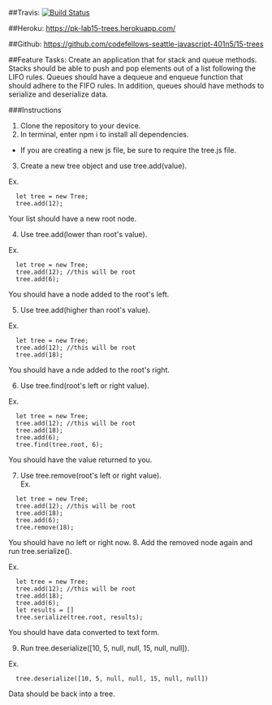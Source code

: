 ##Travis: 
[![Build Status](https://travis-ci.com/pdkim/15-trees.svg?branch=pk15)](https://travis-ci.com/pdkim/15-trees)

##Heroku: 
https://pk-lab15-trees.herokuapp.com/

##Github:
https://github.com/codefellows-seattle-javascript-401n5/15-trees

##Feature Tasks:
 Create an application that for stack and queue methods. Stacks should be able to push and pop elements out of a list following the LIFO rules. Queues should have a dequeue and enqueue function that should adhere to the FIFO rules. In addition, queues should have methods to serialize and deserialize data.

###Instructions

1. Clone the repository to your device.
2. In terminal, enter npm i to install all dependencies.
  - If you are creating a new js file, be sure to require the tree.js file.
3. Create a new tree object and use tree.add(value). 

Ex.
```
  let tree = new Tree;
  tree.add(12);
````
Your list should have a new root node.

4. Use tree.add(lower than root's value).  

Ex.
```
  let tree = new Tree;
  tree.add(12); //this will be root
  tree.add(6);
```
You should have a node added to the root's left.

5. Use tree.add(higher than root's value).  

Ex.
```
  let tree = new Tree;
  tree.add(12); //this will be root
  tree.add(18);
```
You should have a nde added to the root's right.

6. Use tree.find(root's left or right value). 

Ex. 
```
  let tree = new Tree;
  tree.add(12); //this will be root
  tree.add(18);
  tree.add(6);
  tree.find(tree.root, 6);
```
You should have the value returned to you.

7. Use tree.remove(root's left or right value).  
Ex.
```
  let tree = new Tree;
  tree.add(12); //this will be root
  tree.add(18);
  tree.add(6);
  tree.remove(18);
```
You should have no left or right now.
8. Add the removed node again and run tree.serialize().  

Ex.  
```
  let tree = new Tree;
  tree.add(12); //this will be root
  tree.add(18);
  tree.add(6);
  let results = []
  tree.serialize(tree.root, results);
```

You should have data converted to text form.

9. Run tree.deserialize([10, 5, null, null, 15, null, null]).  

Ex.
```
  tree.deserialize([10, 5, null, null, 15, null, null])
```
Data should be back into a tree.
